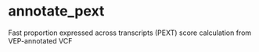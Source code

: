 # annotate_pext
Fast proportion expressed across transcripts (PEXT) score calculation from VEP-annotated VCF
